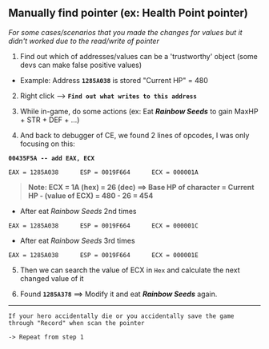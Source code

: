 ## Manually find pointer (ex: Health Point pointer) 

_For some cases/scenarios that you made the changes for values but it didn't worked due to the read/write of pointer_

1) Find out which of addresses/values can be a 'trustworthy' object (some devs can make false positive values) 

- Example: Address **`1285A038`** is stored "Current HP" = 480 

2) Right click --> **`Find out what writes to this address`**

3) While in-game, do some actions (ex: Eat **_Rainbow Seeds_** to gain MaxHP + STR + DEF + ...) 

4) And back to debugger of CE, we found 2 lines of opcodes, I was only focusing on this: 

**`00435F5A -- add EAX, ECX`** 
```
EAX = 1285A038      ESP = 0019F664      ECX = 000001A
```

> **Note:  ECX = 1A (hex) = 26 (dec) ==> Base HP of character = Current HP - (value of ECX) = 480 - 26 = 454** 

- After eat _Rainbow Seeds_ 2nd times 
```
EAX = 1285A038      ESP = 0019F664      ECX = 000001C
```

- After eat _Rainbow Seeds_ 3rd times 
```
EAX = 1285A038      ESP = 0019F664      ECX = 000001E
```

5) Then we can search the value of ECX in `Hex` and calculate the next changed value of it

6) Found **`1285A378`** ==> Modify it and eat **_Rainbow Seeds_** again. 

*** 
```
If your hero accidentally die or you accidentally save the game through "Record" when scan the pointer

-> Repeat from step 1
```
 

